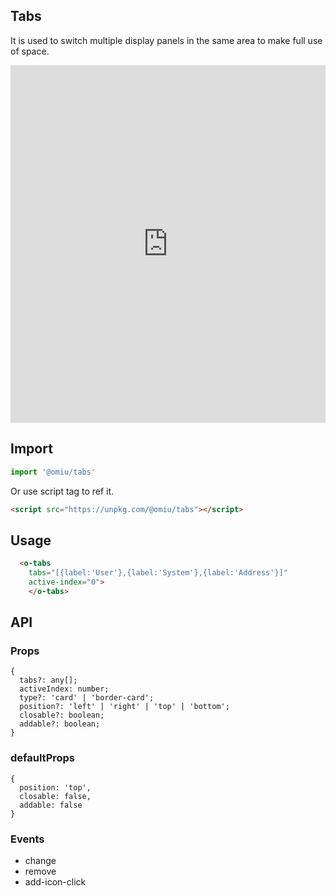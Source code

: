 ## Tabs  

It is used to switch multiple display panels in the same area to make full use of space.

<iframe height="572" style="width: 100%;" scrolling="no" title="OMIU Tabs" src="https://codepen.io/omijs/embed/XWmjyXK?height=572&theme-id=dark&default-tab=html,result" frameborder="no" allowtransparency="true" allowfullscreen="true" loading="lazy">
  See the Pen <a href='https://codepen.io/omijs/pen/XWmjyXK'>OMIU Tabs</a> by OMI
  (<a href='https://codepen.io/omijs'>@omijs</a>) on <a href='https://codepen.io'>CodePen</a>.
</iframe>

## Import

```js
import '@omiu/tabs'
```

Or use script tag to ref it.


```html
<script src="https://unpkg.com/@omiu/tabs"></script>
```

## Usage

```html
  <o-tabs 
    tabs="[{label:'User'},{label:'System'},{label:'Address'}]" 
    active-index="0">
	</o-tabs>
```


## API

### Props

```tsx
{
  tabs?: any[];
  activeIndex: number;
  type?: 'card' | 'border-card';
  position?: 'left' | 'right' | 'top' | 'bottom';
  closable?: boolean;
  addable?: boolean;
}
```

### defaultProps

```tsx
{
  position: 'top',
  closable: false,
  addable: false
}
```

### Events

* change
* remove
* add-icon-click
